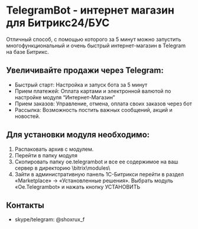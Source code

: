# TelegramBot - интернет магазин для Битрикс24/БУС

Отличный способ, с помощью которого за 5 минут можно запустить многофункциональный и очень быстрый интернет-магазин в Telegram на базе Битрикс.


## Увеличивайте продажи через Telegram:

- Быстрый старт: Настройка и запуск бота за 5 минут
- Прием платежей: Оплата картами и электронной валютой по настройке модуля “Интернет-Магазин”
- Прием заказов: Управление, отмена, оплата своих заказов через бот
- Рассылка: Возможность постить важных сообщений, акций и новостей.

## Для установки модуля необходимо:

1. Распаковать архив с модулем. 
2. Перейти в папку модуля
3. Скопировать папку  oe.telegrambot  и  все  ее  содержимое  на  ваш  сервер  в  директорию \bitrix\modules\
4. Зайти в административную панель 1С-Битрикси перейти в раздел «Marketplace» -> «Установленные решения». Выбрать модуль «Oe.Telegrambot» и нажать кнопку УСТАНОВИТЬ

## Контакты

- skype/telegram: @shoxrux_f

